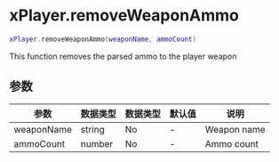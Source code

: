 # xPlayer.removeWeaponAmmo

```lua
xPlayer.removeWeaponAmmo(weaponName, ammoCount)
```

This function removes the parsed ammo to the player weapon

## 参数

| 参数   | 数据类型 | 数据类型 | 默认值 | 说明 |
|------------|-----------|----------|---------------|-------------|
| weaponName | string    | No       | -             | Weapon name |
| ammoCount  | number    | No       | -             | Ammo count  |
